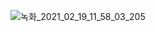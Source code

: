 ![녹화_2021_02_19_11_58_03_205](https://user-images.githubusercontent.com/65489223/108479274-de1ee080-72d8-11eb-880b-0c401fbf22c9.gif)
